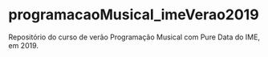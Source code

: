 # programacaoMusical_imeVerao2019
Repositório do curso de verão Programação Musical com Pure Data do IME, em 2019.
